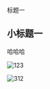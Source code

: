 标题一

 ## 小标题一

哈哈哈

![123](D:\JavaLearning\image\20160421025352871.png)



![312](D:\JavaLearning\image\3402387-9589d04e9b47a3a5-1583817918473.webp)